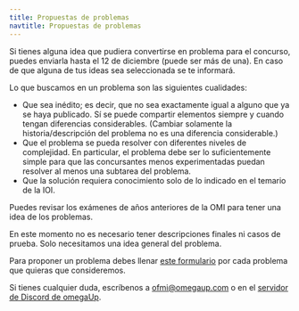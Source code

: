 ```yaml
---
title: Propuestas de problemas
navtitle: Propuestas de problemas
---
```

Si tienes alguna idea que pudiera convertirse en problema para el concurso, puedes enviarla hasta el 12 de diciembre (puede ser más de una). En caso de que alguna de tus ideas sea seleccionada se te informará.

Lo que buscamos en un problema son las siguientes cualidades:
 * Que sea inédito; es decir, que no sea exactamente igual a alguno que ya se haya publicado. Sí se puede compartir elementos siempre y cuando tengan diferencias considerables. (Cambiar solamente la historia/descripción del problema no es una diferencia considerable.)
 * Que el problema se pueda resolver con diferentes niveles de complejidad. En particular, el problema debe ser lo suficientemente simple para que las concursantes menos experimentadas puedan resolver al menos una subtarea del problema.
* Que la solución requiera conocimiento solo de lo indicado en el temario de la IOI.

Puedes revisar los exámenes de años anteriores de la OMI para tener una idea de los problemas.

En este momento no es necesario tener descripciones finales ni casos de prueba. Solo necesitamos una idea general del problema.

Para proponer un problema debes llenar [este formulario](https://forms.gle/uPsuxgoWHSMaAVTV9) por cada problema que quieras que consideremos. 

Si tienes cualquier duda, escríbenos a [ofmi@omegaup.com](mailto:ofmi@omegaup.com) o en el [servidor de Discord de omegaUp](https://discord.gg/gn6GTb4rfG).
